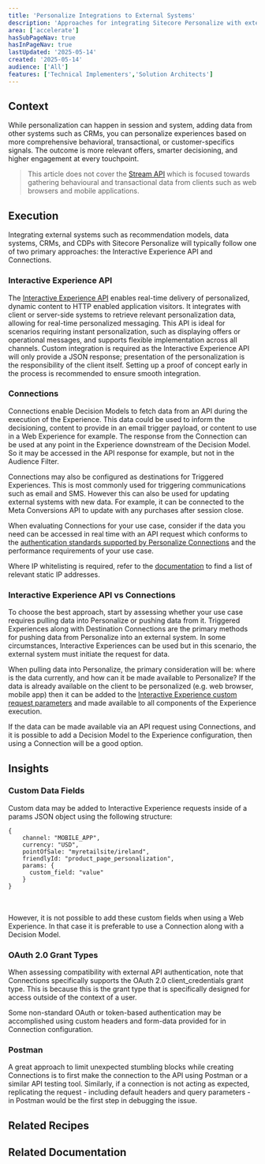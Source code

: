 ```yaml
---
title: 'Personalize Integrations to External Systems'
description: 'Approaches for integrating Sitecore Personalize with external systems'
area: ['accelerate']
hasSubPageNav: true
hasInPageNav: true
lastUpdated: '2025-05-14'
created: '2025-05-14'
audience: ['All']
features: ['Technical Implementers','Solution Architects']
---
```


## Context
While personalization can happen in session and system, adding data from other systems such as CRMs, you can personalize experiences based on more comprehensive behavioral, transactional, or customer-specifics signals. The outcome is more relevant offers, smarter decisioning, and higher engagement at every touchpoint.

> This article does not cover the [Stream API](https://doc.sitecore.com/cdp/en/developers/api/stream-api.html) which is focused towards gathering behavioural and transactional data from clients such as web browsers and mobile applications.


## Execution
Integrating external systems such as recommendation models, data systems, CRMs, and CDPs with Sitecore Personalize will typically follow one of two primary approaches: the Interactive Experience API and Connections. 

### Interactive Experience API
The [Interactive Experience API](https://doc.sitecore.com/personalize/en/users/sitecore-personalize/introduction-to-interactive-experiences.html) enables real-time delivery of personalized, dynamic content to HTTP enabled application visitors. It integrates with client or server-side systems to retrieve relevant personalization data, allowing for real-time personalized messaging. This API is ideal for scenarios requiring instant personalization, such as displaying offers or operational messages, and supports flexible implementation across all channels. Custom integration is required as the Interactive Experience API will only provide a JSON response; presentation of the personalization is the responsibility of the client itself. Setting up a proof of concept early in the process is recommended to ensure smooth integration.

### Connections

Connections enable Decision Models to fetch data from an API during the execution of the Experience. This data could be used to inform the decisioning, content to provide in an email trigger payload, or content to use in a Web Experience for example. The response from the Connection can be used at any point in the Experience downstream of the Decision Model. So it may be accessed in the API response for example, but not in the Audience Filter.

Connections may also be configured as destinations for Triggered Experiences. This is most commonly used for triggering communications such as email and SMS. However this can also be used for updating external systems with new data. For example, it can be connected to the Meta Conversions API to update with any purchases after session close.

When evaluating Connections for your use case, consider if the data you need can be accessed in real time with an API request which conforms to the [authentication standards supported by Personalize Connections](https://doc.sitecore.com/personalize/en/users/sitecore-personalize/name-and-authenticate-a-connection-to-a-data-system-or-analytical-model.html) and the performance requirements of your use case.

Where IP whitelisting is required, refer to the [documentation](https://doc.sitecore.com/personalize/en/developers/api/ip-allowlists-for-inbound-and-outbound-traffic.html) to find a list of relevant static IP addresses.

### Interactive Experience API vs Connections
To choose the best approach, start by assessing whether your use case requires pulling data into Personalize or pushing data from it. Triggered Experiences along with Destination Connections are the primary methods for pushing data from Personalize into an external system. In some circumstances, Interactive Experiences can be used but in this scenario, the external system must initiate the request for data.

When pulling data into Personalize, the primary consideration will be: where is the data currently, and how can it be made available to Personalize? If the data is already available on the client to be personalized (e.g. web browser, mobile app) then it can be added to the [Interactive Experience custom request parameters](https://doc.sitecore.com/personalize/en/users/sitecore-personalize/run-an-interactive-experience.html) and made available to all components of the Experience execution.

If the data can be made available via an API request using Connections, and it is possible to add a Decision Model to the Experience configuration, then using a Connection will be a good option.

## Insights
### Custom Data Fields
Custom data may be added to Interactive Experience requests inside of a params JSON object using the following structure:

```
{
    channel: "MOBILE_APP",
    currency: "USD",
    pointOfSale: "myretailsite/ireland",
    friendlyId: "product_page_personalization",
    params: {
      custom_field: "value"
    }
}
```
<br/><br/>
However, it is not possible to add these custom fields when using a Web Experience. In that case it is preferable to use a Connection along with a Decision Model.

### OAuth 2.0 Grant Types
When assessing compatibility with external API authentication, note that Connections specifically supports the OAuth 2.0 client_credentials grant type. This is because this is the grant type that is specifically designed for access outside of the context of a user.

Some non-standard OAuth or token-based authentication may be accomplished using custom headers and form-data provided for in Connection configuration.

### Postman
A great approach to limit unexpected stumbling blocks while creating Connections is to first make the connection to the API using Postman or a similar API testing tool. Similarly, if a connection is not acting as expected, replicating the request - including default headers and query parameters - in Postman would be the first step in debugging the issue.

## Related Recipes

<Row columns={2}>
  <Link title="Discovery" link="/learn/accelerate/cdp-personalize/pre-development/discovery" />
  <Link title="Web vs Interactive Experiences" link="/learn/accelerate/cdp-personalize/pre-development/web-vs-interactive" />
</Row>

## Related Documentation

<Row columns={2}>
  <Link title="Introduction to interactive experiences" link="https://doc.sitecore.com/personalize/en/users/sitecore-personalize/introduction-to-interactive-experiences.html"/>
  <Link title="Connecting Sitecore Personalize" link="https://doc.sitecore.com/personalize/en/users/sitecore-personalize/name-and-authenticate-a-connection-to-a-data-system-or-analytical-model.html" />
  <Link title="Run an interactive experience" link="https://doc.sitecore.com/personalize/en/users/sitecore-personalize/run-an-interactive-experience.html" />
  <Link title="IP allowlists" link="https://doc.sitecore.com/personalize/en/developers/api/ip-allowlists-for-inbound-and-outbound-traffic.html" />
</Row>


